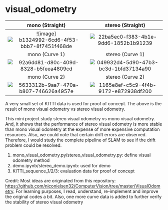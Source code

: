 # visual_odometry

mono (Straight)            |  stereo (Straight)
:-------------------------:|:-------------------------:
![image]![b1324992-6cd6-4f53-bbb7-8f7451f468de](https://github.com/ryanyu512/computer_vision/assets/19774686/f6607237-4573-443b-b1f7-55135fecd4b6) | ![22ba5ec0-f383-4b1e-9dd6-1852b1b91239](https://github.com/ryanyu512/computer_vision/assets/19774686/c9536dcd-ee0b-4b2d-be9a-dfcbbaa2c0b7)
mono (Curve 1)            |  stereo (Curve 1)
![92a6dd81-d80c-409d-8328-b5feea4809cd](https://github.com/ryanyu512/computer_vision/assets/19774686/6c5a1ab6-5f85-4089-8b90-f3f1413fa87f) | ![049932d4-5d90-47b3-bc3d-1bfd37134a90](https://github.com/ryanyu512/computer_vision/assets/19774686/89771993-3f01-4ac2-8b4f-b25f6fb9f51c)
mono (Curve 2)            |  stereo (Curve 2)
![5633312b-9aa7-470a-b807-746626a4957e](https://github.com/ryanyu512/computer_vision/assets/19774686/6b3e7391-1d66-4c4e-81bf-7df954580cbe)|![1165e8ef-c5c9-4f4b-9172-e872938df200](https://github.com/ryanyu512/computer_vision/assets/19774686/07e3f5a6-ac52-4feb-a80d-858bb5532467)


A very small set of KITTI data is used for proof of concept. The above is the result of mono visual odometry vs stereo visual odometry. 

This mini project study stereo visual odometry vs mono visual odometry. And, it shows that the performance of stereo visual odometry is more stable than mono visual odometry at the expense of more expensive computation resources. Also, we could note that certain drift errors are observed. Therefore, I would study the complete pipeline of SLAM to see if the drift problem could be resolved.  

1. mono_visual_odometry.py/stereo_visual_odometry.py: define visual odometry method
2. demo.ipynb/stereo_demo.ipynb: used for demo
3. KITTI_sequence_1/2/3: evaluation data for proof of concept

Credit: Most ideas are originated from this repository: https://github.com/niconielsen32/ComputerVision/tree/master/VisualOdometry. For learning purposes, I read, understand, re-implement and improve the original codes a bit. Also, one more curve data is added to further verify the stability of stereo visual odometry
